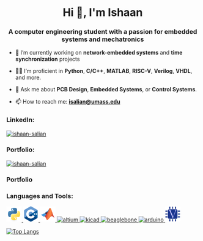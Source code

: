 <h1 align="center">Hi 👋, I'm Ishaan</h1>
<h3 align="center">A computer engineering student with a passion for embedded systems and mechatronics</h3>

- 🌱 I’m currently working on **network-embedded systems** and **time synchronization** projects

- 👨‍💻 I’m proficient in **Python**, **C/C++**, **MATLAB**, **RISC-V**, **Verilog**, **VHDL**, and more.

- 💬 Ask me about **PCB Design**, **Embedded Systems**, or **Control Systems**.

- 📫 How to reach me: **isalian@umass.edu**

<h3 align="left">LinkedIn:</h3>
<p>
<a href="https://linkedin.com/in/ishaan-salian" target="blank"><img align="center" src="https://raw.githubusercontent.com/rahuldkjain/github-profile-readme-generator/master/src/images/icons/Social/linked-in-alt.svg" alt="ishaan-salian" height="30" width="40" /></a>
</p>

<h3 align="left">Portfolio:</h3>
<p>
<a href="[https://linkedin.com/in/ishaan-salia](https://ishaansalian.github.io/Portfolio/)n" target="blank"><img align="center" src="https://github.com/ishaansalian/Portfolio/blob/main/images/Logo.svg" alt="ishaan-salian" height="30" width="40" /></a> <h3>Portfolio</h3>
</p>

<h3 align="left">Languages and Tools:</h3>
<p align="left">
<a href="https://www.python.org/" target="_blank"> <img src="https://raw.githubusercontent.com/devicons/devicon/master/icons/python/python-original.svg" alt="python" width="40" height="40"/> </a>
<a href="https://en.cppreference.com/" target="_blank"> <img src="https://raw.githubusercontent.com/devicons/devicon/master/icons/cplusplus/cplusplus-original.svg" alt="cplusplus" width="40" height="40"/> </a>
<a href="https://www.mathworks.com/" target="_blank"> <img src="https://raw.githubusercontent.com/devicons/devicon/master/icons/matlab/matlab-original.svg" alt="matlab" width="40" height="40"/> </a>
<a href="https://altium.com/" target="_blank"> <img src="https://upload.wikimedia.org/wikipedia/commons/thumb/1/1e/Altium_Designer_logo.svg/2048px-Altium_Designer_logo.svg.png" alt="altium" width="40" height="40"/> </a>
<a href="https://www.kicad.org/" target="_blank"> <img src="https://upload.wikimedia.org/wikipedia/commons/thumb/1/10/Kicad_icon.svg/2048px-Kicad_icon.svg.png" alt="kicad" width="40" height="40"/> </a>
<a href="https://beagleboard.org/" target="_blank"> <img src="https://upload.wikimedia.org/wikipedia/commons/thumb/d/d7/Beagleboard_logo.svg/1024px-Beagleboard_logo.svg.png" alt="beaglebone" width="40" height="40"/> </a>
<a href="https://www.arduino.cc/" target="_blank"> <img src="https://cdn.worldvectorlogo.com/logos/arduino-1.svg" alt="arduino" width="40" height="40"/> </a>
<a href="https://www.verilog.com/" target="_blank"> <img src="https://raw.githubusercontent.com/devicons/devicon/master/icons/verilog/verilog-original.svg" alt="verilog" width="40" height="40"/> </a>
</p>

[![Top Langs](https://github-readme-stats.vercel.app/api/top-langs/?username=ishaansalian&layout=compact&theme=dark)](https://github.com/anuraghazra/github-readme-stats)


<!--
**ishaansalian/ishaansalian** is a ✨ _special_ ✨ repository because its `README.md` (this file) appears on your GitHub profile.

Here are some ideas to get you started:

- 🔭 I’m currently working on ...
- 🌱 I’m currently learning ...
- 👯 I’m looking to collaborate on ...
- 🤔 I’m looking for help with ...
- 💬 Ask me about ...
- 📫 How to reach me: ...
- 😄 Pronouns: ...
- ⚡ Fun fact: ...
-->
